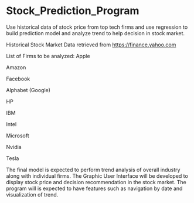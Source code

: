 # Stock_Prediction_Program
Use historical data of stock price from top tech firms and use regression to build prediction model and analyze trend to help decision in stock market.

Historical Stock Market Data retrieved from https://finance.yahoo.com

List of Firms to be analyzed:
Apple

Amazon

Facebook

Alphabet (Google)

HP

IBM

Intel

Microsoft

Nvidia

Tesla

The final model is expected to perform trend analysis of overall industry along with individual firms. The Graphic User Interface will be developed to display stock price and decision recommendation in the stock market. The program will is expected to have features such as navigation by date and visualization of trend.
